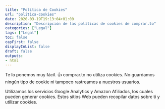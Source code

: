 ```yaml
---
title: "Política de Cookies"
url: "politica-cookies"
date: 2020-03-19T19:13:04+01:00
description: "Descripción de las políticas de cookies de comprar.to"
categories: ["Legal"]
tags: ["Legal"]
toc: false
capFirst: false
displayInList: false
draft: false
outputs:
- html
---
```


Te lo ponemos muy fácil. 👍 comprar.to no utiliza cookies. No guardamos ningún tipo de cookie ni tampoco rastreamos a nuestros usuarios.

Utilizamos los servicios Google Analytics y Amazon Afiliados, los cuales pueden generar cookies. Estos sitios Web pueden recopilar datos sobre ti y utilizar cookies.